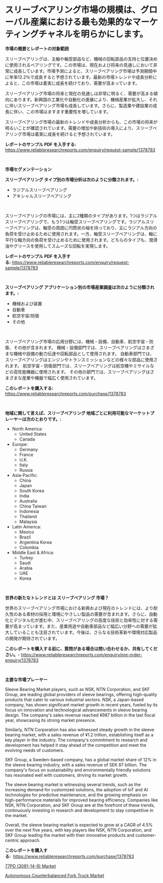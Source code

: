 <p><h1>スリーブベアリング市場の規模は、グローバル産業における最も効果的なマーケティングチャネルを明らかにします。</h1></p><p><strong>市場の概要とレポートの対象範囲</strong></p>
<p><p>スリーブベアリングは、主軸や軸受部品など、機械の回転部品の支持と位置決めに使用されるベアリングです。この市場は、現在および将来の見通しにおいて非常に成長しています。市場予測によると、スリーブベアリング市場は予測期間中に年率12.2％で成長すると予想されています。最新の市場トレンドや成長分析によると、この市場は着実に成長を続けており、需要が高まっています。</p><p>スリーブベアリング市場の将来と現在の見通しは非常に明るく、需要が高まる傾向にあります。新興国の工業化や自動化の進展により、機械産業が拡大し、それに伴いスリーブベアリング市場も成長しています。さらに、製造業や建設業の成長に伴い、この市場はますます重要性を増しています。</p><p>スリーブベアリング市場の最新のトレンドや成長分析からも、この市場の将来が明るいことが確認されています。需要の増加や新技術の導入により、スリーブベアリング市場は着実に成長を続けると予想されています。</p></p>
<p><strong>レポートのサンプル PDF を入手する:</strong> <a href="https://www.reliableresearchreports.com/enquiry/request-sample/1378783">https://www.reliableresearchreports.com/enquiry/request-sample/1378783</a></p>
<p>&nbsp;</p>
<p><strong>市場セグメンテーション</strong></p>
<p><strong>スリーブベアリング タイプ別の市場分析は次のように分類されます。:</strong></p>
<p><ul><li>ラジアルスリーブベアリング</li><li>アキシャルスリーブベアリング</li></ul></p>
<p>&nbsp;</p>
<p><p>スリーブベアリングの市場には、主に2種類のタイプがあります。1つはラジアルスリーブベアリングで、もう1つは軸受スリーブベアリングです。ラジアルスリーブベアリングは、軸受の周囲に円筒状の袖を持っており、主にラジアル方向の負荷を受け止めるために使用されます。一方、軸受スリーブベアリングは、軸に平行な軸方向の負荷を受け止めるために使用されます。どちらのタイプも、潤滑油やグリースを使用してスムーズな回転を実現します。</p></p>
<p><strong>レポートのサンプル PDF を入手する:</strong>&nbsp;<a href="https://www.reliableresearchreports.com/enquiry/request-sample/1378783">https://www.reliableresearchreports.com/enquiry/request-sample/1378783</a></p>
<p>&nbsp;</p>
<p><strong> スリーブベアリング アプリケーション別の市場産業調査は次のように分類されます。:</strong></p>
<p><ul><li>機械および装置</li><li>自動車</li><li>航空宇宙/防衛</li><li>その他</li></ul></p>
<p>&nbsp;</p>
<p><p>スリーブベアリング市場の応用分野には、機械・設備、自動車、航空宇宙・防衛、その他が含まれます。 機械・設備部門では、スリーブベアリングはさまざまな機械や設備の動力伝達や回転部品として使用されます。 自動車部門では、スリーブベアリングはエンジンやトランスミッションなどの様々な部品に使用されます。 航空宇宙・防衛部門では、スリーブベアリングは航空機やミサイルなどの高性能機器に使用されます。 その他の部門では、スリーブベアリングはさまざまな産業や機器で幅広く使用されています。</p></p>
<p><strong>このレポートを購入する:</strong>&nbsp; <a href="https://www.reliableresearchreports.com/purchase/1378783">https://www.reliableresearchreports.com/purchase/1378783</a></p>
<p>&nbsp;</p>
<p><strong>地域に関して言えば、スリーブベアリング 地域ごとに利用可能なマーケットプレーヤーは次のとおりです。:</strong></p>
<p><ul>
    <li>
        North America:
        <ul>
            <li>United States</li>
            <li>Canada</li>
        </ul>
    </li>
    <li>
        Europe:
        <ul>
            <li>Germany</li>
            <li>France</li>
            <li>U.K.</li>
            <li>Italy</li>
            <li>Russia</li>
        </ul>
    </li>
    <li>
        Asia-Pacific:
        <ul>
            <li>China</li>
            <li>Japan</li>
            <li>South Korea</li>
            <li>India</li>
            <li>Australia</li>
            <li>China Taiwan</li>
            <li>Indonesia</li>
            <li>Thailand</li>
            <li>Malaysia</li>
        </ul>
    </li>
    <li>
        Latin America:
        <ul>
            <li>Mexico</li>
            <li>Brazil</li>
            <li>Argentina Korea</li>
            <li>Colombia</li>
        </ul>
    </li>
    <li>
        Middle East & Africa:
        <ul>
            <li>Turkey</li>
            <li>Saudi</li>
            <li>Arabia</li>
            <li>UAE</li>
            <li>Korea</li>
        </ul>
    </li>
    </ul></p>
<p>&nbsp;</p>
<p><strong>世界の新たなトレンドとは スリーブベアリング 市場？</strong></p>
<p><p>世界のスリーブベアリング市場における新興および現在のトレンドには、より耐久性のある素材の採用と環境にやさしい製品の需要が含まれます。さらに、自動化とデジタル化が進む中、スリーブベアリングの高度な技術と効率性に対する需要が高まっています。また、産業用途や自動車部品など幅広い分野への需要が拡大していることも注目されています。今後は、さらなる技術革新や環境対応製品の開発が期待されています。</p></p>
<p><strong>このレポートを購入する前に、質問がある場合は問い合わせるか、共有してください。</strong>- <a href="https://www.reliableresearchreports.com/enquiry/pre-order-enquiry/1378783">https://www.reliableresearchreports.com/enquiry/pre-order-enquiry/1378783</a></p>
<p>&nbsp;</p>
<p><strong>主要な市場プレーヤー</strong></p>
<p><p>Sleeve Bearing Market players, such as NSK, NTN Corporation, and SKF Group, are leading global providers of sleeve bearings, offering high-quality products that cater to various industrial sectors. NSK, a Japan-based company, has shown significant market growth in recent years, fueled by its focus on innovation and technological advancements in sleeve bearing design. The company's sales revenue reached ¥987 billion in the last fiscal year, showcasing its strong market presence.</p><p>Similarly, NTN Corporation has also witnessed steady growth in the sleeve bearing market, with a sales revenue of ¥1.2 trillion, establishing itself as a key player in the industry. The company's commitment to research and development has helped it stay ahead of the competition and meet the evolving needs of customers.</p><p>SKF Group, a Sweden-based company, has a global market share of 12% in the sleeve bearing industry, with a sales revenue of SEK 87 billion. The company's focus on sustainability and environmentally friendly solutions has resonated well with customers, driving its market growth.</p><p>The sleeve bearing market is witnessing several trends, such as the increasing demand for customized solutions, the adoption of IoT and AI technologies for predictive maintenance, and the growing emphasis on high-performance materials for improved bearing efficiency. Companies like NSK, NTN Corporation, and SKF Group are at the forefront of these trends, continuously investing in research and development to stay competitive in the market.</p><p>Overall, the sleeve bearing market is expected to grow at a CAGR of 4.5% over the next five years, with key players like NSK, NTN Corporation, and SKF Group leading the market with their innovative products and customer-centric approach.</p></p>
<p><strong>このレポートを購入する:</strong>&nbsp;&nbsp;<a href="https://www.reliableresearchreports.com/purchase/1378783">https://www.reliableresearchreports.com/purchase/1378783</a></p>
<p><p><a href="https://fuschia-pecorino-a6d.notion.site/77PD-3081-14-9-Market-Size-and-Growth-Market-Segmentation-Regional-and-Country-Breakdowns-and-M-85bd6fa9c2944e6294cd7f9361822fd2">77PD (3081-14-9) Market</a></p><p><a href="https://florentine-yuzu-f42.notion.site/Autonomous-Counterbalanced-Fork-Truck-Market-Research-Report-Provides-Critical-Insights-that-can-hel-04c884be16f441deaec568cb80d65ba3">Autonomous Counterbalanced Fork Truck Market</a></p></p>
